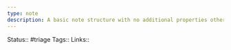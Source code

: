 ```yaml
---
type: note
description: A basic note structure with no additional properties other than status and tags and links
---
```

Status:: #triage 
Tags:: <!-- Add any tags for this note -->
Links:: <!-- Add any links for this note -->

